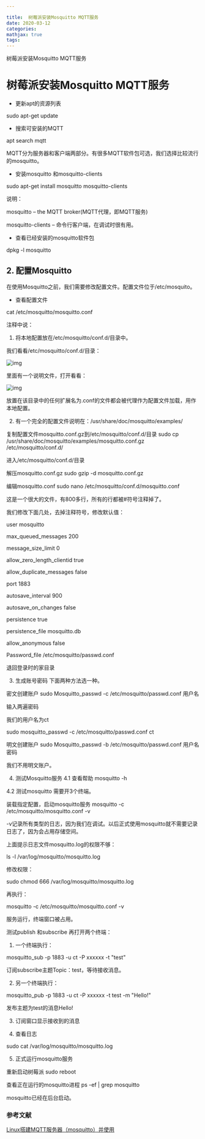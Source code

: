 ```yaml
---

title:  树莓派安装Mosquitto MQTT服务
date: 2020-03-12
categories: 
mathjax: true
tags:  
---
```


树莓派安装Mosquitto MQTT服务

<!-- more -->


# 树莓派安装Mosquitto MQTT服务

-   更新apt的资源列表

sudo apt-get update

-   搜索可安装的MQTT

apt search mqtt

MQTT分为服务器和客户端两部分。有很多MQTT软件包可选，我们选择比较流行的mosquitto。

-   安装mosquitto 和mosquitto-clients

sudo apt-get install mosquitto mosquitto-clients

说明：

mosquitto – the MQTT broker(MQTT代理，即MQTT服务)

mosquitto-clients – 命令行客户端，在调试时很有用。

-   查看已经安装的mosquitto软件包

dpkg -l mosquitto





## 2. 配置Mosquitto

在使用Mosquitto之前，我们需要修改配置文件。配置文件位于/etc/mosquito。

-   查看配置文件

cat /etc/mosquitto/mosquitto.conf

注释中说：

1)   将本地配置放在/etc/mosquitto/conf.d/目录中。

我们看看/etc/mosquitto/conf.d/目录：

![img](https://img-blog.csdnimg.cn/20210323234647270.png)

里面有一个说明文件，打开看看：

![img](https://img-blog.csdnimg.cn/20210323234654167.png)

放置在该目录中的任何扩展名为.conf的文件都会被代理作为配置文件加载，用作本地配置。

2)   有一个完全的配置文件说明在：/usr/share/doc/mosquitto/examples/

复制配置文件mosquitto.conf.gz到/etc/mosquitto/conf.d/目录
sudo cp /usr/share/doc/mosquitto/examples/mosquitto.conf.gz /etc/mosquitto/conf.d/



进入/etc/mosquitto/conf.d/目录


解压mosquitto.conf.gz
sudo gzip -d mosquitto.conf.gz



编辑mosquitto.conf
sudo nano /etc/mosquitto/conf.d/mosquitto.conf



这是一个很大的文件，有800多行，所有的行都被#符号注释掉了。

我们修改下面几处，去掉注释符号，修改默认值：

user mosquitto

max_queued_messages 200

message_size_limit 0

allow_zero_length_clientid true

allow_duplicate_messages false

 

port 1883

autosave_interval 900

autosave_on_changes false

persistence true

persistence_file mosquitto.db

allow_anonymous false

Password_file /etc/mosquitto/passwd.conf

退回登录时的家目录


3. 生成账号密码
下面两种方法选一种。

密文创建账户
sudo Mosquitto_passwd -c /etc/mosquitto/passwd.conf 用户名

输入两遍密码

我们的用户名为ct

sudo mosquitto_passwd -c /etc/mosquitto/passwd.conf ct





明文创建账户
sudo Mosquitto_passwd -b /etc/mosquitto/passwd.conf 用户名 密码

我们不用明文账户。

4. 测试Mosquitto服务
4.1 查看帮助
mosquitto -h



4.2 测试mosquitto
需要开3个终端。

装载指定配置，启动mosquitto服务
mosquitto -c /etc/mosquitto/mosquitto.conf -v



-v记录所有类型的日志，因为我们在调试。以后正式使用mosquitto就不需要记录日志了，因为会占用存储空间。

上面提示日志文件mosquitto.log的权限不够：

ls -l /var/log/mosquitto/mosquitto.log



修改权限：

sudo chmod 666 /var/log/mosquitto/mosquitto.log



再执行：

mosquitto -c /etc/mosquitto/mosquitto.conf -v



服务运行，终端窗口被占用。

测试publish 和subscribe
再打开两个终端：

1) 一个终端执行：

mosquitto_sub -p 1883 -u ct -P xxxxxx -t "test"



订阅subscribe主题Topic：test，等待接收消息。

2) 另一个终端执行：

mosquitto_pub -p 1883 -u ct -P xxxxxx -t test -m "Hello!"



发布主题为test的消息Hello!

3) 订阅窗口显示接收到的消息



4) 查看日志

sudo cat /var/log/mosquitto/mosquitto.log



5) 正式运行mosquitto服务

重新启动树莓派
sudo reboot



查看正在运行的mosquitto进程
ps -ef | grep mosquitto



mosquitto已经在后台启动。

 

### 参考文献

[Linux搭建MQTT服务器（mosquitto）并使用](https://zhuanlan.zhihu.com/p/164930347)